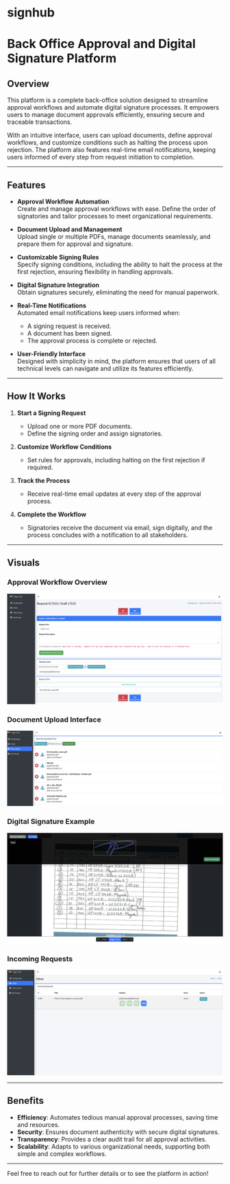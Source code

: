 # signhub
# Back Office Approval and Digital Signature Platform  

## Overview  
This platform is a complete back-office solution designed to streamline approval workflows and automate digital signature processes. It empowers users to manage document approvals efficiently, ensuring secure and traceable transactions.

With an intuitive interface, users can upload documents, define approval workflows, and customize conditions such as halting the process upon rejection. The platform also features real-time email notifications, keeping users informed of every step from request initiation to completion.

---

## Features  

- **Approval Workflow Automation**  
  Create and manage approval workflows with ease. Define the order of signatories and tailor processes to meet organizational requirements.

- **Document Upload and Management**  
  Upload single or multiple PDFs, manage documents seamlessly, and prepare them for approval and signature.

- **Customizable Signing Rules**  
  Specify signing conditions, including the ability to halt the process at the first rejection, ensuring flexibility in handling approvals.

- **Digital Signature Integration**  
  Obtain signatures securely, eliminating the need for manual paperwork.

- **Real-Time Notifications**  
  Automated email notifications keep users informed when:  
  - A signing request is received.  
  - A document has been signed.  
  - The approval process is complete or rejected.

- **User-Friendly Interface**  
  Designed with simplicity in mind, the platform ensures that users of all technical levels can navigate and utilize its features efficiently.

---

## How It Works  

1. **Start a Signing Request**  
   - Upload one or more PDF documents.  
   - Define the signing order and assign signatories.

2. **Customize Workflow Conditions**  
   - Set rules for approvals, including halting on the first rejection if required.

3. **Track the Process**  
   - Receive real-time email updates at every step of the approval process.

4. **Complete the Workflow**  
   - Signatories receive the document via email, sign digitally, and the process concludes with a notification to all stakeholders.

---

## Visuals  

### Approval Workflow Overview  
![Approval Workflow](assets/images/approval-workflow.png)  

### Document Upload Interface  
![Document Upload](assets/images/document-upload.png)  

### Digital Signature Example  
![Digital Signature](assets/images/digital-signature.png)  

### Incoming Requests  
![Digital Signature](assets/images/request-inbox.png)  

---

## Benefits  

- **Efficiency**: Automates tedious manual approval processes, saving time and resources.  
- **Security**: Ensures document authenticity with secure digital signatures.  
- **Transparency**: Provides a clear audit trail for all approval activities.  
- **Scalability**: Adapts to various organizational needs, supporting both simple and complex workflows.  

---

Feel free to reach out for further details or to see the platform in action!
